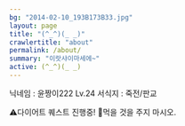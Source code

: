 ```yaml
---
bg: "2014-02-10_193B173B33.jpg"
layout: page
title: "(^_^)(_ _)"
crawlertitle: "about"
permalink: /about/
summary: "이랏샤이마세에~"
active: (^_^)(_ _)
---
```


닉네임 : 윤짱이222
Lv.24
서식지 : 죽전/판교

⚠️다이어트 퀘스트 진행중!
🚫먹을 것을 주지 마시오.
